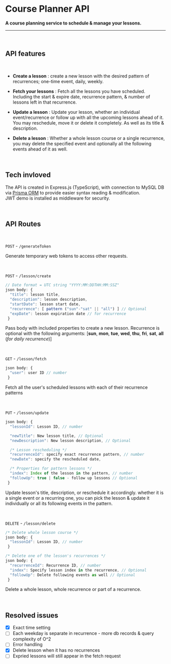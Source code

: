 # Course Planner API

**A course planning service to schedule & manage your lessons.**

---

&nbsp;

## API features

&nbsp;

- **Create a lesson**
: create a new lesson with the desired pattern of recurrences; one-time event, daily, weekly.

- **Fetch your lessons**
: Fetch all the lessons you have scheduled. Including the start & expire date, recurrence pattern, & number of lessons left in that recurrence.

- **Update a lesson**
: Update your lesson, whether an individual event/recurrence or follow up with all the upcoming lessons ahead of it. You may reschedule, move it or delete it completely. As well as its title & description.

- **Delete a lesson**
: Whether a whole lesson course or a single recurrence, you may delete the specified event and optionally all the following events ahead of it as well.

&nbsp;

## Tech invloved

The API is created in Express.js (TypeScript), with connection to MySQL DB via [Prisma ORM](https://www.prisma.io/) to provide easier syntax reading & modification. \
JWT demo is installed as middleware for security.

&nbsp;

## API Routes

&nbsp;

`POST` - `/generateToken`

Generate temporary web tokens to access other requests.

&nbsp;

`POST` - `/lesson/create`

```js
// Date format = UTC string "YYYY:MM:DDTHH:MM:SSZ"
json body: { 
  "title": lesson title, 
  "description": lesson description,
  "startDate": lesson start date,
  "recurrence": [ pattern ("sun"-"sat" || "all") ] // Optional
  "expDate": lesson expiration date // for recurrence
 }
```

Pass body with included properties to create a new lesson. Recurrence is optional with the following arguments: [**sun**, **mon**, **tue**, **wed**, **thu**, **fri**, **sat**, **all** (*for daily recurrence*)]

&nbsp;

`GET` - `/lesson/fetch`

```js
json body: { 
  "user": user ID // number
 }
```

Fetch all the user's scheduled lessons with each of their recurrence patterns

&nbsp;

`PUT` - `/lesson/update`

```js
json body: { 
  "lessonId": Lesson ID, // number

  "newTitle": New lesson title, // Optional
  "newDescription": New lesson description, // Optional

  /* Lesson rescheduling */
  "recurrenceId": specify exact recurrence pattern, // number
  "newDate": specify the rescheduled date,

  /* Properties for pattern lessons */
  "index": Index of the lesson in the pattern, // number
  "followUp": true | false - follow up lessons // Optional
 }
```

Update lesson's title, description, or reschedule it accordingly. whether it is a single event or a recurring one, you can pick the lesson & update it individually or all its following events in the pattern.

&nbsp;

`DELETE` - `/lesson/delete`

```js
/* Delete whole lesson course */
json body: { 
  "lessonId": Lesson ID, // number
 }

/* Delete one of the lesson's recurrences */
json body: { 
  "recurrenceId": Recurrence ID, // number
  "index": Specify lesson index in the recurrence, // Optional
  "followUp": Delete following events as well // Optional
 }
```

Delete a whole lesson, whole recurrence or part of a recurrence.

&nbsp;

## Resolved issues

- [x] Exact time setting
- [ ] Each weekday is separate in recurrence - more db records & query complexity of O^2
- [ ] Error handling
- [x] Delete lesson when it has no recurrences
- [ ] Expried lessons will still appear in the fetch request

